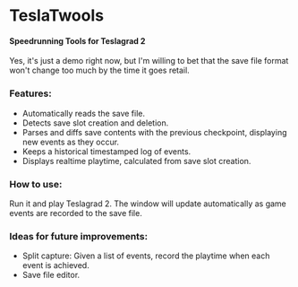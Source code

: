 # TeslaTwools

#### Speedrunning Tools for Teslagrad 2
Yes, it's just a demo right now, but I'm willing to bet that the save file format won't change too much by the time it goes retail. 

### Features:
* Automatically reads the save file.
* Detects save slot creation and deletion.
* Parses and diffs save contents with the previous checkpoint, displaying new events as they occur.
* Keeps a historical timestamped log of events. 
* Displays realtime playtime, calculated from save slot creation.

### How to use:
Run it and play Teslagrad 2. The window will update automatically as game events are recorded to the save file.

### Ideas for future improvements:
* Split capture: Given a list of events, record the playtime when each event is achieved.
* Save file editor.
